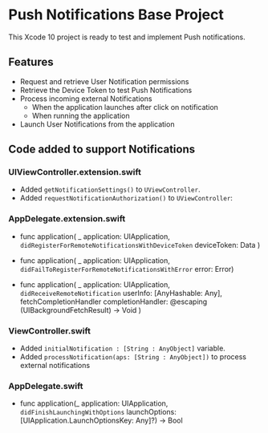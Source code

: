 # Push Notifications Base Project

This Xcode 10 project is ready to test and implement Push notifications.

## Features

* Request and retrieve User Notification permissions
* Retrieve the Device Token to test Push Notifications
* Process incoming external Notifications
  * When the application launches after click on notification
  * When running the application
* Launch User Notifications from the application


## Code added to support Notifications

### UIViewController.extension.swift

* Added `getNotificationSettings()` to `UViewController`.
* Added `requestNotificationAuthorization()` to `UViewController`:

### AppDelegate.extension.swift

* func application(
        _ application: UIApplication,
        `didRegisterForRemoteNotificationsWithDeviceToken` deviceToken: Data
        ) 
    
* func application(
        _ application: UIApplication,
        `didFailToRegisterForRemoteNotificationsWithError` error: Error) 
        
* func application(
        _ application: UIApplication,
        `didReceiveRemoteNotification` userInfo: [AnyHashable: Any],
        fetchCompletionHandler completionHandler:
        @escaping (UIBackgroundFetchResult) -> Void
        ) 

### ViewController.swift

* Added `initialNotification : [String : AnyObject]` variable.
* Added `processNotification(aps: [String : AnyObject])` to process external notifications

### AppDelegate.swift

* func application(_ application: UIApplication, `didFinishLaunchingWithOptions` launchOptions: [UIApplication.LaunchOptionsKey: Any]?) -> Bool




